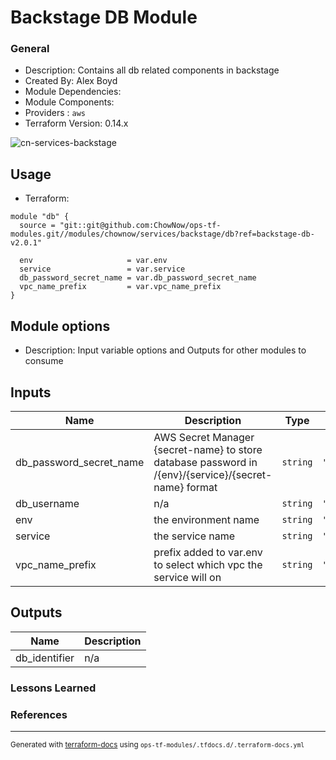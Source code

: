 <!-- BEGIN_TF_DOCS -->
# Backstage DB Module

### General

* Description: Contains all db related components in backstage
* Created By: Alex Boyd
* Module Dependencies:
* Module Components:
* Providers : `aws`
* Terraform Version: 0.14.x

![cn-services-backstage](https://github.com/ChowNow/ops-tf-modules/workflows/cn-services-backstage-db/badge.svg)

## Usage

* Terraform:

```hcl
module "db" {
  source = "git::git@github.com:ChowNow/ops-tf-modules.git//modules/chownow/services/backstage/db?ref=backstage-db-v2.0.1"

  env                     = var.env
  service                 = var.service
  db_password_secret_name = var.db_password_secret_name
  vpc_name_prefix         = var.vpc_name_prefix
}
```

## Module options

* Description: Input variable options and Outputs for other modules to consume

## Inputs

| Name | Description | Type | Default | Required |
|------|-------------|------|---------|:--------:|
| db\_password\_secret\_name | AWS Secret Manager {secret-name} to store database password in /{env}/{service}/{secret-name} format | `string` | `"db_password"` | no |
| db\_username | n/a | `string` | `"postgres"` | no |
| env | the environment name | `string` | `"dev"` | no |
| service | the service name | `string` | `"backstage"` | no |
| vpc\_name\_prefix | prefix added to var.env to select which vpc the service will on | `string` | `"main"` | no |

## Outputs

| Name | Description |
|------|-------------|
| db\_identifier | n/a |

### Lessons Learned

### References

---

<sub>Generated with [terraform-docs](https://terraform-docs.io/) using `ops-tf-modules/.tfdocs.d/.terraform-docs.yml`<sub>
<!-- END_TF_DOCS -->